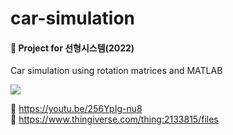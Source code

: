 # car-simulation
#### 📃 Project for 선형시스템(2022)

Car simulation using rotation matrices and MATLAB

<img src="https://user-images.githubusercontent.com/82197800/173009766-de44d2c7-258b-40af-90ed-e21f90fd6321.gif">

📌 https://youtu.be/256YpIg-nu8  
📌 https://www.thingiverse.com/thing:2133815/files
